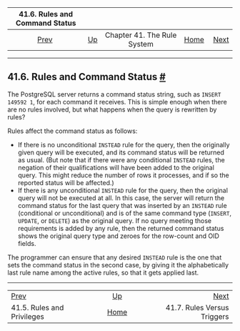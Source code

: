<!--?xml version="1.0" encoding="UTF-8" standalone="no"?-->

|                41.6. Rules and Command Status               |                                                |                             |                                                       |                                                            |
| :---------------------------------------------------------: | :--------------------------------------------- | :-------------------------: | ----------------------------------------------------: | ---------------------------------------------------------: |
| [Prev](rules-privileges.html "41.5. Rules and Privileges")  | [Up](rules.html "Chapter 41. The Rule System") | Chapter 41. The Rule System | [Home](index.html "PostgreSQL 17devel Documentation") |  [Next](rules-triggers.html "41.7. Rules Versus Triggers") |

***

## 41.6. Rules and Command Status [#](#RULES-STATUS)

The PostgreSQL server returns a command status string, such as `INSERT 149592 1`, for each command it receives. This is simple enough when there are no rules involved, but what happens when the query is rewritten by rules?

Rules affect the command status as follows:

* If there is no unconditional `INSTEAD` rule for the query, then the originally given query will be executed, and its command status will be returned as usual. (But note that if there were any conditional `INSTEAD` rules, the negation of their qualifications will have been added to the original query. This might reduce the number of rows it processes, and if so the reported status will be affected.)
* If there is any unconditional `INSTEAD` rule for the query, then the original query will not be executed at all. In this case, the server will return the command status for the last query that was inserted by an `INSTEAD` rule (conditional or unconditional) and is of the same command type (`INSERT`, `UPDATE`, or `DELETE`) as the original query. If no query meeting those requirements is added by any rule, then the returned command status shows the original query type and zeroes for the row-count and OID fields.

The programmer can ensure that any desired `INSTEAD` rule is the one that sets the command status in the second case, by giving it the alphabetically last rule name among the active rules, so that it gets applied last.

***

|                                                             |                                                       |                                                            |
| :---------------------------------------------------------- | :---------------------------------------------------: | ---------------------------------------------------------: |
| [Prev](rules-privileges.html "41.5. Rules and Privileges")  |     [Up](rules.html "Chapter 41. The Rule System")    |  [Next](rules-triggers.html "41.7. Rules Versus Triggers") |
| 41.5. Rules and Privileges                                  | [Home](index.html "PostgreSQL 17devel Documentation") |                                41.7. Rules Versus Triggers |
